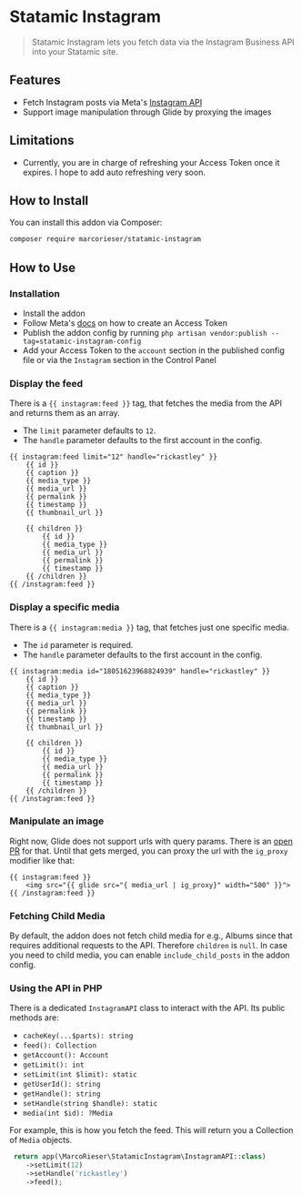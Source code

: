 # Statamic Instagram

> Statamic Instagram lets you fetch data via the Instagram Business API into your Statamic site.

## Features

- Fetch Instagram posts via Meta's [Instagram API](https://developers.facebook.com/docs/instagram-platform)
- Support image manipulation through Glide by proxying the images

## Limitations
- Currently, you are in charge of refreshing your Access Token once it expires. I hope to add auto refreshing very soon.

## How to Install

You can install this addon via Composer:

``` bash
composer require marcorieser/statamic-instagram
```

## How to Use

### Installation

- Install the addon
- Follow Meta's [docs](https://developers.facebook.com/docs/instagram-platform/instagram-api-with-instagram-login/create-a-meta-app-with-instagram) on how to create an Access Token
- Publish the addon config by running `php artisan vendor:publish --tag=statamic-instagram-config`
- Add your Access Token to the `account` section in the published config file or via the `Instagram` section in the Control Panel

### Display the feed

There is a `{{ instagram:feed }}` tag, that fetches the media from the API and returns them as an array.

- The `limit` parameter defaults to `12`.
- The `handle` parameter defaults to the first account in the config.

```antlers
{{ instagram:feed limit="12" handle="rickastley" }}
    {{ id }}
    {{ caption }}
    {{ media_type }}
    {{ media_url }}
    {{ permalink }}
    {{ timestamp }}
    {{ thumbnail_url }}
    
    {{ children }}
        {{ id }}
        {{ media_type }}
        {{ media_url }}
        {{ permalink }}
        {{ timestamp }}
    {{ /children }}
{{ /instagram:feed }}
```
### Display a specific media
There is a `{{ instagram:media }}` tag, that fetches just one specific media.

- The `id` parameter is required.
- The `handle` parameter defaults to the first account in the config.

```antlers
{{ instagram:media id="18051623968824939" handle="rickastley" }}
    {{ id }}
    {{ caption }}
    {{ media_type }}
    {{ media_url }}
    {{ permalink }}
    {{ timestamp }}
    {{ thumbnail_url }}
    
    {{ children }}
        {{ id }}
        {{ media_type }}
        {{ media_url }}
        {{ permalink }}
        {{ timestamp }}
    {{ /children }}
{{ /instagram:feed }}
```

### Manipulate an image
Right now, Glide does not support urls with query params. There is an [open PR](https://github.com/statamic/cms/pull/11003) for that. Until that gets merged, you can proxy the url with the `ig_proxy` modifier like that:
```antlers
{{ instagram:feed }}
    <img src="{{ glide src="{ media_url | ig_proxy}" width="500" }}">
{{ /instagram:feed }}
```

### Fetching Child Media
By default, the addon does not fetch child media for e.g., Albums since that requires additional requests to the API. Therefore `children` is `null`. In case you need to child media, you can enable `include_child_posts` in the addon config. 

### Using the API in PHP
There is a dedicated `InstagramAPI` class to interact with the API. Its public methods are:
- `cacheKey(...$parts): string`
- `feed(): Collection`
- `getAccount(): Account`
- `getLimit(): int`
- `setLimit(int $limit): static`
- `getUserId(): string`
- `getHandle(): string`
- `setHandle(string $handle): static`
- `media(int $id): ?Media`

For example, this is how you fetch the feed. This will return you a Collection of `Media` objects.

```php
 return app(\MarcoRieser\StatamicInstagram\InstagramAPI::class)
    ->setLimit(12)
    ->setHandle('rickastley')
    ->feed();
```
